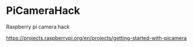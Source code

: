 # PiCameraHack
Raspberry pi camera hack


https://projects.raspberrypi.org/en/projects/getting-started-with-picamera

